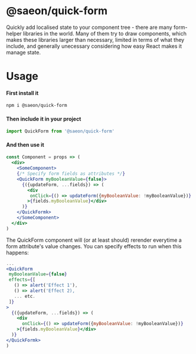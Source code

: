 # @saeon/quick-form
Quickly add localised state to your component tree - there are many form-helper libraries in the world. Many of them try to draw components, which makes these libraries larger than necessary, limited in terms of what they include, and generally unecessary considering how easy React makes it manage state.

# Usage

#### First install it
```sh
npm i @saeon/quick-form
```

#### Then include it in your project
```js
import QuickForm from '@saeon/quick-form'
```

#### And then use it

```jsx
const Component = props => (
  <div>
    <SomeComponent>
    {/* Specify form fields as attributes */}
    <QuickForm myBooleanValue={false}>
      {({updateForm, ...fields}) => (
        <div
         onClick={() => updateForm({myBooleanValue: !myBooleanValue})}
        >{fields.myBooleanValue}</div>
      )}
    </QuickFormk>
    </SomeComponent>
  </div>
)
```

The QuickForm component will (or at least should) rerender everytime a form attribute's value changes. You can specify effects to run when this happens:

```jsx
...
<QuickForm
 myBooleanValue={false}
 effects={[
   () => alert('Effect 1'),
   () => alert('Effect 2),
   ... etc.
 ]}
>
  {({updateForm, ...fields}) => (
    <div
      onClick={() => updateForm({myBooleanValue: !myBooleanValue})}
    >{fields.myBooleanValue}</div>
  )}
</QuickFormk>
)
```